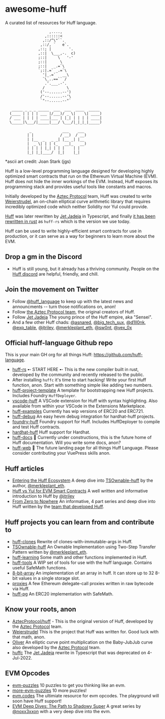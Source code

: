 # awesome-huff
A curated list of resources for Huff language.

```
                    ,....,
                  ,::::::<
                 ,::/^\"``.
                ,::/, `   e`.
               ,::; |        '.
               ,::|  \___,-.  c)
               ;::|     \   '-'
               ;::|      \
               ;::|   _.=`\
               `;:|.=` _.=`\
                 '|_.=`   __\
                 `\_..==`` /
                  .'.___.-'.
                 /          \
                ('--......--')
                /'--......--'\
                `"--......--"`

   _____ _ _ _ _____  ___  ___  ____  _____
  (____ | | | | ___ |/___)/ _ \|    \| ____)
  / ___ | | | | ____|___ | |_| | | | | ____|
  \_____|\___/|_____|___/ \___/|_|_|_|_____)

           _              ___    ___
          | |            / __)  / __)
          | |__  _   _ _| |__ _| |__
          |  _ \| | | (_   __|_   __)
          | | | | |_| | | |    | |
          |_| |_|____/  |_|    |_|

```
*ascii art credit: Joan Stark (jgs)

Huff is a low-level programming language designed for developing highly optimized smart contracts that run on the Ethereum Virtual Machine (EVM). Huff does not hide the inner workings of the EVM. Instead, Huff exposes its programming stack and provides useful tools like constants and macros.

Initially developed by the [Aztec Protocol](https://github.com/AztecProtocol) team, Huff was created to write [Weierstrudel](https://github.com/AztecProtocol/weierstrudel), an on-chain elliptical curve arithmetic library that requires incredibly optimized code which neither Solidity nor Yul could provide.

[Huff](https://github.com/huff-language/huffc) was later rewritten by [Jet Jadeja](https://twitter.com/JetJadeja) in Typescript, and finally [it has been rewritten in rust](https://github.com/huff-language/huff-rs) as `huff-rs` which is the version we use today.

Huff can be used to write highly-efficient smart contracts for use in production, or it can serve as a way for beginners to learn more about the EVM.


## Drop a gm in the Discord
 - Huff is still young, but it already has a thriving community. People on the [Huff discord](https://discord.gg/W5Cff3Kh) are helpful, friendly, and chill.

## Join the movement on Twitter
 - Follow [@huff_language](https://twitter.com/huff_language) to keep up with the latest news and announcments -- turn those notifications on, anon!
 - Follow [the Aztec Protocol team](https://twitter.com/aztecnetwork), the original creators of Huff.
 - Follow [Jet Jadeja](https://twitter.com/JetJadeja) The young prince of the Huff empire, aka "Sensei".
 - And a few other Huff chads: [@asnared](https://twitter.com/asnared), [@big_tech_sux](https://twitter.com/big_tech_sux), [@d1ll0nk](https://twitter.com/d1ll0nk), [@exp_table](https://twitter.com/exp_table), [@jtriley](https://twitter.com/jtriley_eth), [@merkleplant_eth](https://twitter.com/merkleplant_eth), [@sw0nt](https://twitter.com/sw0nt), [@vex_0x](https://twitter.com/vex_0x)

## Official huff-language Github repo
This is your main GH org for all things Huff: https://github.com/huff-language.
 - [huff-rs](https://github.com/huff-language/huff-rs)  ➸ START HERE ➸  This is the new compiler built in rust, developed by the community and recently released to the public.
 - After installing `huffc` it's time to start hacking! Write your first Huff function, anon. Start with something simple like adding two numbers.
 - [huff-project-template](https://github.com/huff-language/huff-project-template/) A template for bootstrapping new Huff projects. Includes Foundry `HuffDeployer`.
 - [vscode-huff](https://github.com/huff-language/vscode-huff) A VSCode extension for Huff with syntax highlighting.  Also available from within your VSCode in the Extensions Marketplace.
 - [huff-examples](https://github.com/huff-language/huff-examples) Currently has wip versions of ERC20 and ERC721.
 - [huff-debug](https://github.com/huff-language/huff-debug) An easy hevm debug integration for hardhat-huff projects.
 - [foundry-huff](https://github.com/huff-language/foundry-huff) Foundry support for Huff.  Includes HuffDeployer to compile and test Huff contracts.
 - [hardhat-huff](https://github.com/huff-language/hardhat-huff) Huff support for Hardhat.
 - [huff-docs](https://github.com/huff-language/huff-docs) 🚧 Currently under constructions, this is the future home of Huff documentation. Will you write some docs, anon?
 - [huff-web](https://github.com/huff-language/huff-web) 🚧 The future landing page for all things Huff Language. Please consider contributing your VuePress skills anon.

## Huff articles
 - [Entering the Huff Ecosystem](https://merkleplant.xyz/posts/entering-the-huff-ecosystem) A deep dive into [TSOwnable-huff](https://github.com/byterocket/TSOwnabe-Huff) by the author, [@merkleplant_eth](https://twitter.com/merkleplant_eth).
 - [Huff vs Yul for EVM Smart Contracts](https://medium.com/@jtriley15/huff-vs-yul-for-evm-smart-contracts-620d1d618197) A well written and informative introduction to Huff by [@jtriley](https://twitter.com/jtriley_eth)
 - [From Zero to Nowhere](https://medium.com/aztec-protocol/from-zero-to-nowhere-smart-contract-programming-in-huff-1-2-ba2b6de7fa83) An informative, 4 part series and deep dive into Huff written by the [team that developed Huff](https://github.com/AztecProtocol).

## Huff projects you can learn from and contribute to
 - [huff-clones](https://github.com/clabby/huff-clones) Rewrite of clones-with-immutable-args in Huff.
 - [TSOwnable-huff](https://github.com/byterocket/TSOwnabe-Huff) An Ownable Implementation using Two-Step Transfer Pattern written by [@merkleplant_eth](https://twitter.com/merkleplant_eth).
 - [huff-learning](https://github.com/manasbir/huff-learning/tree/main/contracts) Some math and other functions implemented in Huff.
 - [huff-tools](https://github.com/kadenzipfel/huff-tools) A WIP set of tools for use with the huff language. Contains useful SafeMath functions.
 - [8-bit-array](https://github.com/h00p30/8bitArray) An implementation of an array in huff. It can store up to 32 8-bit values in a single storage slot.
 - [proxies](https://github.com/wolflo/proxies.huff) A few Ethereum delegate-call proxies written in raw bytecode via Huff.
 - [huff-pg](https://github.com/AdvaithD/huff-pg) An ERC20 implementation with SafeMath.

 ## Know your roots, anon
  - [AztecProtocol/huff](https://github.com/AztecProtocol/huff#why-is-it-called-huff) - This is the original version of Huff, developed by the [Aztec Protocol](https://github.com/AztecProtocol) team.
  - [Weierstrudel](https://github.com/AztecProtocol/weierstrudel) This is the project that Huff was written for.  Good luck with that math, anon.
  - [Oliver](https://github.com/AztecProtocol/Oliver) An elliptic curve point multiplication on the Baby-JubJub curve also developed by the [Aztec Protocol](https://github.com/AztecProtocol) team.
  - [huffc](https://github.com/huff-language/huffc) The  [Jet Jadeja](https://twitter.com/JetJadeja) rewrite in Typescript that was deprecated on 4-Jul-2022.

## EVM Opcodes
 - [evm-puzzles](https://github.com/fvictorio/evm-puzzles) 10 puzzles to get you thinking like an evm.
 - [more-evm-puzzles](https://github.com/daltyboy11/more-evm-puzzles) 10 more puzzles!
 - [evm.codes](https://www.evm.codes/) The ultimiate resource for evm opcodes.  The playground will soon have Huff support!
 - [EVM Deep Dives: The Path to Shadowy Super](https://noxx.substack.com/p/evm-deep-dives-the-path-to-shadowy) A great series by [@noxx3xxon](https://twitter.com/noxx3xxon) with a very deep dive into the evm.
